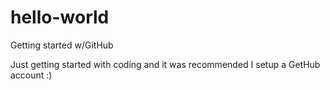 # hello-world
Getting started w/GitHub

Just getting started with coding and it was recommended I setup a GetHub account :)
